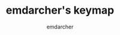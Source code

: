 ---
layout: layouts/keymapdb_entry.njk
OS: ['MacOS']
author: emdarcher
firmware: QMK
hasHomeRowMods: False
hasLetterOnThumb: False
keymapImage: https://i.imgur.com/ie5aF7d.jpg
keyCount: 62
keyboard: YMDK Bface
baseLayouts: ["QWERTY"]
languages: ['English']
layerCount: 5
title: "emdarcher's keymap"
isSplit: False
stagger: row
summary: 
keymapUrl: https://github.com/emdarcher/qmk_firmware/tree/master/keyboards/ymdk/bface/keymaps/emdarcher
writeup: https://github.com/emdarcher/qmk_firmware/tree/master/keyboards/ymdk/bface/keymaps/emdarcher/readme.md
---